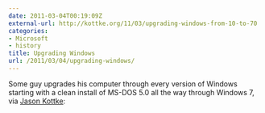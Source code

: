 ```yaml
---
date: 2011-03-04T00:19:09Z
external-url: http://kottke.org/11/03/upgrading-windows-from-10-to-70
categories:
- Microsoft
- history
title: Upgrading Windows
url: /2011/03/04/upgrading-windows/
---
```


Some guy upgrades his computer through every version of Windows starting with a clean install of MS-DOS 5.0 all the way through Windows 7, via <a href="http://kottke.org/11/03/upgrading-windows-from-10-to-70">Jason Kottke</a>:

<object width="560" height="349"><param name="movie" value="http://www.youtube.com/v/vPnehDhGa14&hl=en_US&feature=player_embedded&version=3"></param><param name="allowFullScreen" value="true"></param><param name="allowScriptAccess" value="always"></param><embed src="http://www.youtube.com/v/vPnehDhGa14&hl=en_US&feature=player_embedded&version=3" type="application/x-shockwave-flash" allowfullscreen="true" allowScriptAccess="always" width="640" height="390"></embed></object>
